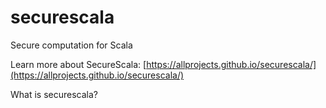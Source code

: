 # securescala
Secure computation for Scala

Learn more about SecureScala: [https://allprojects.github.io/securescala/](https://allprojects.github.io/securescala/)

What is securescala?
